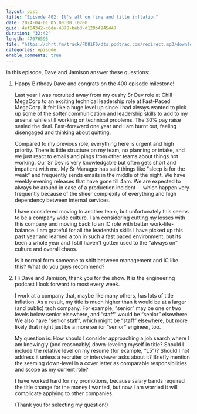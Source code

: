 ```yaml
---
layout: post
title: "Episode 402: It's all on fire and title inflation"
date: 2024-04-01 05:00:00 -0700
guid: 4ef84342-c6de-4878-beb3-d129b4945447
duration: "32:42"
length: 47076595
file: "https://chrt.fm/track/FD81F6/dts.podtrac.com/redirect.mp3/download.softskills.audio/sse-402.mp3"
categories: episode
enable_comments: true
---
```


In this episode, Dave and Jamison answer these questions:

1. Happy Birthday Dave and congrats on the 400 episode milestone!
   
   Last year I was recruited away from my cushy Sr Dev role at Chill MegaCorp to an exciting technical leadership role at Fast-Paced MegaCorp. It felt like a huge level up since I had always wanted to pick up some of the softer communication and leadership skills to add to my arsenal while still working on technical problems. The 30% pay raise sealed the deal. Fast-foreward one year and I am burnt out, feeling disengaged and thinking about quitting.
   
   Compared to my previous role, everything here is urgent and high priority. There is little structure on my team, no planning or intake, and we just react to emails and pings from other teams about things not working. Our Sr Dev is very knowledgable but often gets short and impatient with me. My Sr Manager has said things like "sleep is for the weak" and frequently sends emails in the middle of the night. We have weekly evening releases that have gone till 4am. We are expected to always be around in case of a production incident -- which happen very frequently because of the sheer complexity of everything and high dependency between internal services.
   
   I have considered moving to another team, but unfortunately this seems to be a company wide culture. I am considering cutting my losses with this company and moving back to an IC role with better work-life-balance. I am grateful for all the leadership skills I have picked up this past year and learned a ton in such a fast paced environment, but its been a whole year and I still haven't gotten used to the "always on" culture and overall chaos.
   
   Is it normal form someone to shift between management and IC like this? What do you guys recommend?

2. Hi Dave and Jamison, thank you for the show. It is the engineering podcast I look forward to most every week.
   
   I work at a company that, maybe like many others, has lots of title inflation. As a result, my title is much higher than it would be at a larger (and public) tech company. For example, “senior” may be one or two levels below senior elsewhere, and “staff” would be “senior” elsewhere. We also have “senior staff”, which might be “staff” elsewhere, but more likely that might just be a more senior “senior” engineer, too.
   
   My question is: How should I consider approaching a job search where I am knowingly (and reasonably) down-leveling myself in title? Should I include the relative level on my resume (for example, “L5”)? Should I not address it unless a recruiter or interviewer asks about it? Briefly mention the seeming down-level in a cover letter as comparable responsibilities and scope as my current role?
   
   I have worked hard for my promotions, because salary bands required the title change for the money I wanted, but now I am worried it will complicate applying to other companies.
   
   (Thank you for selecting my question!)
